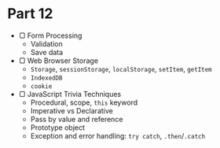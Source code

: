 # Part 12

* ▢ Form Processing
  * Validation
  * Save data
* ▢ Web Browser Storage
  * `Storage`, `sessionStorage`, `localStorage`, `setItem`, `getItem`
  * `IndexedDB`
  * `cookie`
* ▢ JavaScript Trivia Techniques
  * Procedural, scope, `this` keyword
  * Imperative vs Declarative
  * Pass by value and reference
  * Prototype object
  * Exception and error handling: `try catch`, `.then`/`.catch`
